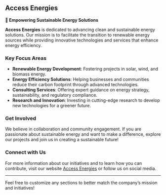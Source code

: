## Access Energies

**🌱 Empowering Sustainable Energy Solutions**

**Access Energies** is dedicated to advancing clean and sustainable energy solutions. Our mission is to facilitate the transition to renewable energy sources while providing innovative technologies and services that enhance energy efficiency.

### Key Focus Areas

- **Renewable Energy Development**: Fostering projects in solar, wind, and biomass energy.
- **Energy Efficiency Solutions**: Helping businesses and communities reduce their carbon footprint through advanced technologies.
- **Consulting Services**: Offering expert guidance on energy strategy, sustainability, and regulatory compliance.
- **Research and Innovation**: Investing in cutting-edge research to develop new technologies for a greener future.

### Get Involved

We believe in collaboration and community engagement. If you are passionate about sustainable energy and want to make a difference, explore our projects and join us in creating a sustainable future!

### Connect with Us

For more information about our initiatives and to learn how you can contribute, visit our website [Access Energies](https://accessenergies.com) or follow us on social media.

---

Feel free to customize any sections to better match the company’s mission and initiatives!
